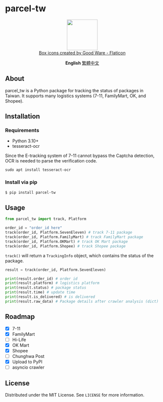 # parcel-tw

<p align="center">
    <img src="https://raw.githubusercontent.com/ryanycs/parcel-tw/main/img/box.png" width=100><br>
    <a href="https://www.flaticon.com/free-icons/box" title="box icons">Box icons created by Good Ware - Flaticon</a>
</p>

<p align="center">
    <img src="https://img.shields.io/github/license/ryanycs/parcel-tw" alt=""><br>
    <b>English</b> <a href="doc/README_zh-tw.md">繁體中文</a>
</p>

## About

parcel_tw is a Python package for tracking the status of packages in Taiwan. It supports many logistics systems (7-11, FamilyMart, OK, and Shopee).

## Installation

### Requirements

- Python 3.10+
- tesseract-ocr

Since the E-tracking system of 7-11 cannot bypass the Captcha detection, OCR is needed to parse the verification code.

```sudo apt install tesseract-ocr```

### Install via pip

```bash
$ pip install parcel-tw
```

## Usage

```python
from parcel_tw import track, Platform

order_id = "order_id here"
track(order_id, Platform.SevenEleven) # track 7-11 package
track(order_id, Platform.FamilyMart) # track FamilyMart package
track(order_id, Platform.OKMart) # track OK Mart package
track(order_id, Platform.Shopee) # track Shopee package
```

`track()` will return a `TrackingInfo` object, which contains the status of the package.

```python
result = track(order_id, Platform.SevenEleven)

print(result.order_id) # order id
print(result.platform) # logistics platform
print(result.status) # package status
print(result.time) # update time
print(result.is_delivered) # is delivered
print(result.raw_data) # Package details after crawler analysis (dict)
```

## Roadmap

- [x] 7-11
- [x] FamilyMart
- [ ] Hi-Life
- [x] OK Mart
- [x] Shopee
- [ ] Chunghwa Post
- [x] Upload to PyPI
- [ ] asyncio crawler

## License

Distributed under the MIT License. See `LICENSE` for more information.
